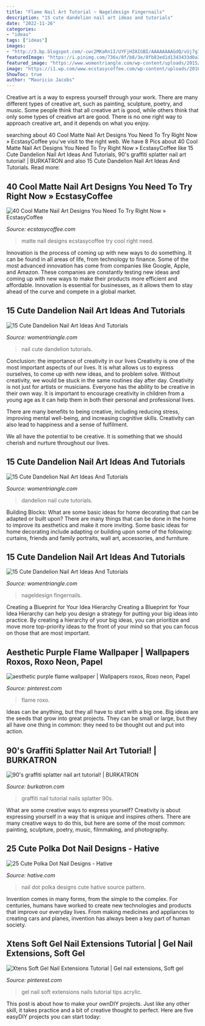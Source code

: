 ```yaml
---
title: "Flame Nail Art Tutorial ~ Nageldesign Fingernails"
description: "15 cute dandelion nail art ideas and tutorials"
date: "2022-11-26"
categories:
- "ideas"
tags: ["ideas"]
images:
- "http://3.bp.blogspot.com/-cwc2MKaRn1I/UYFjHZAIGBI/AAAAAAAAGdQ/vUj7g76aThk/s1600/5a.jpg"
featuredImage: "https://i.pinimg.com/736x/8f/b8/3e/8fb83ed1d1343433d0a3fa8548845832.jpg"
featured_image: "https://www.womentriangle.com/wp-content/uploads/2015/05/dandelion-nail-art-6.jpg"
image: "https://i1.wp.com/www.ecstasycoffee.com/wp-content/uploads/2016/09/Matte-Nail-Art-Ideas-@EcstasyCoffee-42.jpg"
ShowToc: true
author: "Mauricio Jacobs"
---
```



Creative art is a way to express yourself through your work. There are many different types of creative art, such as painting, sculpture, poetry, and music. Some people think that all creative art is good, while others think that only some types of creative art are good. There is no one right way to approach creative art, and it depends on what you enjoy.

	

		
searching about 40 Cool Matte Nail Art Designs You Need To Try Right Now » EcstasyCoffee you've visit to the right web. We have 8 Pics about 40 Cool Matte Nail Art Designs You Need To Try Right Now » EcstasyCoffee like 15 Cute Dandelion Nail Art Ideas And Tutorials, 90&#039;s graffiti splatter nail art tutorial! | BURKATRON and also 15 Cute Dandelion Nail Art Ideas And Tutorials. Read more:
		
    
## 40 Cool Matte Nail Art Designs You Need To Try Right Now » EcstasyCoffee

<img loading=lazy src="https://i1.wp.com/www.ecstasycoffee.com/wp-content/uploads/2016/09/Matte-Nail-Art-Ideas-@EcstasyCoffee-42.jpg" onerror="this.onerror=null;this.src='https://tse3.mm.bing.net/th?id=OIP.u4lo1dgQcYv7e5nqpzlp-AHaLS&amp;pid=15.1';" alt="40 Cool Matte Nail Art Designs You Need To Try Right Now » EcstasyCoffee">

_Source: ecstasycoffee.com_

>matte nail designs ecstasycoffee try cool right need. 

	

Innovation is the process of coming up with new ways to do something. It can be found in all areas of life, from technology to finance. Some of the most advanced innovation has come from companies like Google, Apple, and Amazon. These companies are constantly testing new ideas and coming up with new ways to make their products more efficient and affordable. Innovation is essential for businesses, as it allows them to stay ahead of the curve and compete in a global market.

    
## 15 Cute Dandelion Nail Art Ideas And Tutorials

<img loading=lazy src="http://www.womentriangle.com/wp-content/uploads/2015/05/dandelion-nail-art-11.jpg" onerror="this.onerror=null;this.src='https://tse3.mm.bing.net/th?id=OIP.B-cqCFZh3B-AN946milGpgHaHa&amp;pid=15.1';" alt="15 Cute Dandelion Nail Art Ideas And Tutorials">

_Source: womentriangle.com_

>nail cute dandelion tutorials. 

	

Conclusion: the importance of creativity in our lives
Creativity is one of the most important aspects of our lives. It is what allows us to express ourselves, to come up with new ideas, and to problem solve. Without creativity, we would be stuck in the same routines day after day.
Creativity is not just for artists or musicians. Everyone has the ability to be creative in their own way. It is important to encourage creativity in children from a young age as it can help them in both their personal and professional lives.

There are many benefits to being creative, including reducing stress, improving mental well-being, and increasing cognitive skills. Creativity can also lead to happiness and a sense of fulfilment.

We all have the potential to be creative. It is something that we should cherish and nurture throughout our lives.

    
## 15 Cute Dandelion Nail Art Ideas And Tutorials

<img loading=lazy src="https://www.womentriangle.com/wp-content/uploads/2015/05/dandelion-nail-art-6.jpg" onerror="this.onerror=null;this.src='https://tse2.mm.bing.net/th?id=OIP.AJouk3b0wnAwtYvQD5-qxgHaHa&amp;pid=15.1';" alt="15 Cute Dandelion Nail Art Ideas And Tutorials">

_Source: womentriangle.com_

>dandelion nail cute tutorials. 

	

Building Blocks: What are some basic ideas for home decorating that can be adapted or built upon?
There are many things that can be done in the home to improve its aesthetics and make it more inviting. Some basic ideas for home decorating include adapting or building upon some of the following: curtains, friends and family portraits, wall art, accessories, and furniture.

    
## 15 Cute Dandelion Nail Art Ideas And Tutorials

<img loading=lazy src="https://www.womentriangle.com/wp-content/uploads/2015/05/dandelion-nail-art-5.jpg" onerror="this.onerror=null;this.src='https://tse4.mm.bing.net/th?id=OIP.EcORPi59bJT3e4Evsq6QfQHaLK&amp;pid=15.1';" alt="15 Cute Dandelion Nail Art Ideas And Tutorials">

_Source: womentriangle.com_

>nageldesign fingernails. 

	

Creating a Blueprint for Your Idea Hierarchy
Creating a Blueprint for Your Idea Hierarchy can help you design a strategy for putting your big ideas into practice. By creating a hierarchy of your big ideas, you can prioritize and move more top-priority ideas to the front of your mind so that you can focus on those that are most important.

    
## Aesthetic Purple Flame Wallpaper | Wallpapers Roxos, Roxo Neon, Papel

<img loading=lazy src="https://i.pinimg.com/736x/89/29/2d/89292d13bdb3cd4d000b0fb67ec6b430.jpg" onerror="this.onerror=null;this.src='https://tse3.mm.bing.net/th?id=OIP.liY7jjz76c03hfFCqRrueAHaMw&amp;pid=15.1';" alt="aesthetic purple flame wallpaper | Wallpapers roxos, Roxo neon, Papel">

_Source: pinterest.com_

>flame roxo. 

	

Ideas can be anything, but they all have to start with a big one. Big ideas are the seeds that grow into great projects. They can be small or large, but they all have one thing in common: they need to be thought out and put into action.

    
## 90&#039;s Graffiti Splatter Nail Art Tutorial! | BURKATRON

<img loading=lazy src="http://3.bp.blogspot.com/-cwc2MKaRn1I/UYFjHZAIGBI/AAAAAAAAGdQ/vUj7g76aThk/s1600/5a.jpg" onerror="this.onerror=null;this.src='https://tse1.mm.bing.net/th?id=OIP.zekGp_viaFQfPt1plEFyuQHaLD&amp;pid=15.1';" alt="90&#039;s graffiti splatter nail art tutorial! | BURKATRON">

_Source: burkatron.com_

>graffiti nail tutorial nails splatter 90s. 

	

What are some creative ways to express yourself?
Creativity is about expressing yourself in a way that is unique and inspires others. There are many creative ways to do this, but here are some of the most common: painting, sculpture, poetry, music, filmmaking, and photography.

    
## 25 Cute Polka Dot Nail Designs - Hative

<img loading=lazy src="https://hative.com/wp-content/uploads/2014/11/polka-dot-nail-designs/5-cute-polka-dot-nail-designs.jpg" onerror="this.onerror=null;this.src='https://tse3.mm.bing.net/th?id=OIP.OOpwvC8pZ2fylsMZ0FPOIAHaH7&amp;pid=15.1';" alt="25 Cute Polka Dot Nail Designs - Hative">

_Source: hative.com_

>nail dot polka designs cute hative source pattern. 

	

Invention comes in many forms, from the simple to the complex. For centuries, humans have worked to create new technologies and products that improve our everyday lives. From making medicines and appliances to creating cars and planes, invention has always been a key part of human society.

    
## Xtens Soft Gel Nail Extensions Tutorial | Gel Nail Extensions, Soft Gel

<img loading=lazy src="https://i.pinimg.com/736x/8f/b8/3e/8fb83ed1d1343433d0a3fa8548845832.jpg" onerror="this.onerror=null;this.src='https://tse4.mm.bing.net/th?id=OIP.jKMnhNoORxt1N66vjPe45gHaHA&amp;pid=15.1';" alt="Xtens Soft Gel Nail Extensions Tutorial | Gel nail extensions, Soft gel">

_Source: pinterest.com_

>gel nail soft extensions nails tutorial tips acrylic. 

	

This post is about how to make your ownDIY projects. Just like any other skill, it takes practice and a bit of creative thought to perfect. Here are five easyDIY projects you can start today: 


